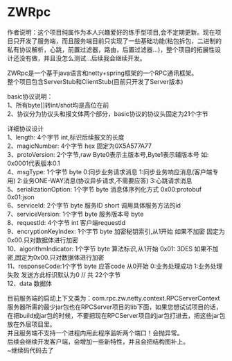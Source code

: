 # ZWRpc 
作者说明：这个项目纯属作为本人兴趣爱好的练手型项目,会不定期更新。现在项目只开发了服务端，而且服务端目前只实现了一些基础功能(粘包拆包，二进制的私有协议解析，心跳，前置过滤器，路由，后置过滤器...)，整个项目的拓展性设计还没有做，并且没怎么测试...后续我会继续开发。  

ZWRpc是一个基于java语言和netty+spring框架的一个RPC通讯框架。  
整个项目包含ServerStub和ClientStub(目前只开发了Server版本)   
  
basic协议说明：  
1、所有byte[]转int/shot均是高位在前  
2、协议分为协议头和报文体两个部分，basic协议的协议头固定为21个字节  
  
详细协议设计  
1、length:  4个字节 int,标识后续报文的长度  
2、magicNumber:  4个字节 hex 固定为0X5A577A77  
3、protoVersion:  2个字节,raw Byte0表示主版本号,Byte1表示辅版本号 如: 0x0001代表版本0.1  
4、msgType: 1个字节  byte 0:同步业务请求消息  1:同步业务响应消息(客户端专用)  2:业务ONE-WAY消息(协议异步请求,不需要应答)  3:心跳请求消息  
5、serializationOption: 1个字节  byte 消息体序列化方式 0x00:protobuf 0x01:json  
6、serviceId: 2个字节 byte 服务ID short 调用具体服务方法的id  
7、serviceVersion: 1个字节 byte 服务版本号 byte   
8、requestId: 4个字节 int 客户端requestId  
9、encryptionKeyIndex: 1个字节  byte 加密秘钥索引,从1开始 如果不加密 固定为0x00.只对数据体进行加密  
10、algorithmIndicator: 1个字节 byte 算法标识,从1开始 0x01: 3DES 如果不加密,固定为0x00.只对数据体进行加密  
11、responseCode:1个字节 byte 应答code 从0开始 0:业务处理成功 1:业务处理失败   发送方此标识默认为0
// 共 22个字节  
12、data 数据体  
  
目前服务端的启动上下文类为：com.rpc.zw.netty.context.RPCServerContext  
服务器所需的最少jar包也在RPCServer项目的lib下面，如果您想试试项目的话，在把build成jar包的时候，不要把现在RPCServer项目的jar包打进去，把这些jar包放在外层项目里。  
并且服务端不支持一个进程内用此程序监听两个端口！会抛异常。  
后续会继续开发客户端，会增加一些新特性，并且会把结构图补上。  
~继续码代码去了  
 
